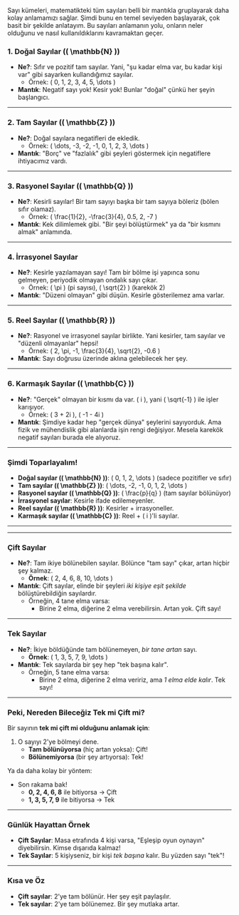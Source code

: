 Sayı kümeleri, matematikteki tüm sayıları belli bir mantıkla gruplayarak daha kolay anlamamızı sağlar. Şimdi bunu en temel seviyeden başlayarak, çok basit bir şekilde anlatayım. Bu sayıları anlamanın yolu, onların neler olduğunu ve nasıl kullanıldıklarını kavramaktan geçer.

### 1. **Doğal Sayılar (\( \mathbb{N} \))**
- **Ne?**: Sıfır ve pozitif tam sayılar. Yani, "şu kadar elma var, bu kadar kişi var" gibi sayarken kullandığımız sayılar. 
  - Örnek: \( 0, 1, 2, 3, 4, 5, \dots \)
- **Mantık**: Negatif sayı yok! Kesir yok! Bunlar "doğal" çünkü her şeyin başlangıcı.

---

### 2. **Tam Sayılar (\( \mathbb{Z} \))**
- **Ne?**: Doğal sayılara negatifleri de ekledik.
  - Örnek: \( \dots, -3, -2, -1, 0, 1, 2, 3, \dots \)
- **Mantık**: "Borç" ve "fazlalık" gibi şeyleri göstermek için negatiflere ihtiyacımız vardı.

---

### 3. **Rasyonel Sayılar (\( \mathbb{Q} \))**
- **Ne?**: Kesirli sayılar! Bir tam sayıyı başka bir tam sayıya böleriz (bölen sıfır olamaz).
  - Örnek: \( \frac{1}{2}, -\frac{3}{4}, 0.5, 2, -7 \)
- **Mantık**: Kek dilimlemek gibi. "Bir şeyi bölüştürmek" ya da "bir kısmını almak" anlamında.

---

### 4. **İrrasyonel Sayılar**
- **Ne?**: Kesirle yazılamayan sayı! Tam bir bölme işi yapınca sonu gelmeyen, periyodik olmayan ondalık sayı çıkar.
  - Örnek: \( \pi \) (pi sayısı), \( \sqrt{2} \) (karekök 2)
- **Mantık**: "Düzeni olmayan" gibi düşün. Kesirle gösterilemez ama varlar.

---

### 5. **Reel Sayılar (\( \mathbb{R} \))**
- **Ne?**: Rasyonel ve irrasyonel sayılar birlikte. Yani kesirler, tam sayılar ve "düzenli olmayanlar" hepsi!
  - Örnek: \( 2, \pi, -1, \frac{3}{4}, \sqrt{2}, -0.6 \)
- **Mantık**: Sayı doğrusu üzerinde aklına gelebilecek her şey.

---

### 6. **Karmaşık Sayılar (\( \mathbb{C} \))**
- **Ne?**: "Gerçek" olmayan bir kısmı da var. \( i \), yani \( \sqrt{-1} \) ile işler karışıyor.
  - Örnek: \( 3 + 2i \), \( -1 - 4i \)
- **Mantık**: Şimdiye kadar hep "gerçek dünya" şeylerini sayıyorduk. Ama fizik ve mühendislik gibi alanlarda işin rengi değişiyor. Mesela karekök negatif sayıları burada ele alıyoruz.

---

### Şimdi Toparlayalım!
- **Doğal sayılar (\( \mathbb{N} \))**: \( 0, 1, 2, \dots \) (sadece pozitifler ve sıfır)
- **Tam sayılar (\( \mathbb{Z} \))**: \( \dots, -2, -1, 0, 1, 2, \dots \)
- **Rasyonel sayılar (\( \mathbb{Q} \))**: \( \frac{p}{q} \) (tam sayılar bölünüyor)
- **İrrasyonel sayılar**: Kesirle ifade edilemeyenler.
- **Reel sayılar (\( \mathbb{R} \))**: Kesirler + irrasyoneller.
- **Karmaşık sayılar (\( \mathbb{C} \))**: Reel + \( i \)'li sayılar.


---
---

### **Çift Sayılar**
- **Ne?**: Tam ikiye bölünebilen sayılar. Bölünce "tam sayı" çıkar, artan hiçbir şey kalmaz.
  - **Örnek**: \( 2, 4, 6, 8, 10, \dots \)
- **Mantık**: Çift sayılar, elinde bir şeyleri *iki kişiye eşit şekilde* bölüştürebildiğin sayılardır.
  - Örneğin, 4 tane elma varsa:
    - Birine 2 elma, diğerine 2 elma verebilirsin. Artan yok. Çift sayı!
  
---

### **Tek Sayılar**
- **Ne?**: İkiye böldüğünde tam bölünemeyen, *bir tane artan* sayı.
  - **Örnek**: \( 1, 3, 5, 7, 9, \dots \)
- **Mantık**: Tek sayılarda bir şey hep "tek başına kalır". 
  - Örneğin, 5 tane elma varsa:
    - Birine 2 elma, diğerine 2 elma veririz, ama *1 elma elde kalır*. Tek sayı!

---

### **Peki, Nereden Bileceğiz Tek mi Çift mi?**
Bir sayının **tek mi çift mi olduğunu anlamak için**:
1. O sayıyı 2'ye bölmeyi dene.
   - **Tam bölünüyorsa** (hiç artan yoksa): Çift!
   - **Bölünemiyorsa** (bir şey artıyorsa): Tek!

Ya da daha kolay bir yöntem:
- Son rakama bak! 
  - **0, 2, 4, 6, 8** ile bitiyorsa → Çift
  - **1, 3, 5, 7, 9** ile bitiyorsa → Tek

---

### **Günlük Hayattan Örnek**
- **Çift Sayılar**: Masa etrafında 4 kişi varsa, "Eşleşip oyun oynayın" diyebilirsin. Kimse dışarıda kalmaz!
- **Tek Sayılar**: 5 kişiyseniz, bir kişi *tek başına* kalır. Bu yüzden sayı "tek"!

---

### Kısa ve Öz
- **Çift sayılar**: 2'ye tam bölünür. Her şey eşit paylaşılır.
- **Tek sayılar**: 2'ye tam bölünemez. Bir şey mutlaka artar.
